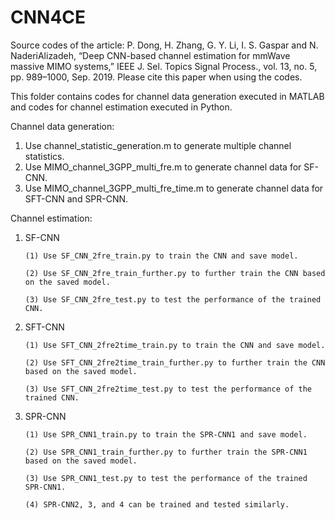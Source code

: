 # CNN4CE
Source codes of the article: P. Dong, H. Zhang, G. Y. Li, I. S. Gaspar and N. NaderiAlizadeh, “Deep CNN-based channel estimation for mmWave massive MIMO systems,” IEEE J. Sel. Topics Signal Process., vol. 13, no. 5, pp. 989–1000, Sep. 2019. Please cite this paper when using the codes.

This folder contains codes for channel data generation executed in MATLAB and codes for channel estimation executed in Python. 

Channel data generation:
1. Use channel_statistic_generation.m to generate multiple channel statistics.
2. Use MIMO_channel_3GPP_multi_fre.m to generate channel data for SF-CNN.
3. Use MIMO_channel_3GPP_multi_fre_time.m to generate channel data for SFT-CNN and SPR-CNN.

Channel estimation:
1. SF-CNN

       (1) Use SF_CNN_2fre_train.py to train the CNN and save model.

       (2) Use SF_CNN_2fre_train_further.py to further train the CNN based on the saved model.

       (3) Use SF_CNN_2fre_test.py to test the performance of the trained CNN.

2. SFT-CNN

       (1) Use SFT_CNN_2fre2time_train.py to train the CNN and save model.

       (2) Use SFT_CNN_2fre2time_train_further.py to further train the CNN based on the saved model.

       (3) Use SFT_CNN_2fre2time_test.py to test the performance of the trained CNN.
       
3. SPR-CNN

       (1) Use SPR_CNN1_train.py to train the SPR-CNN1 and save model.

       (2) Use SPR_CNN1_train_further.py to further train the SPR-CNN1 based on the saved model.

       (3) Use SPR_CNN1_test.py to test the performance of the trained SPR-CNN1.
       
       (4) SPR-CNN2, 3, and 4 can be trained and tested similarly.
